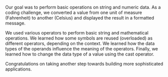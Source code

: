 Our goal was to perform basic operations on string and numeric data. As a coding challenge, we converted a value from one unit of measure (Fahrenheit) to another (Celsius) and displayed the result in a formatted message.

We used various operators to perform basic string and mathematical operations. We learned how some symbols are reused (overloaded) as different operators, depending on the context. We learned how the data types of the operands influence the meaning of the operators. Finally, we learned how to change the data type of a value using the cast operator.

Congratulations on taking another step towards building more sophisticated applications.